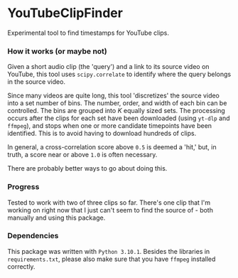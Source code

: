 # YouTubeClipFinder

Experimental tool to find timestamps for YouTube clips.

### How it works (or maybe not)
Given a short audio clip (the 'query') and a link to its source video on YouTube, this tool uses `scipy.correlate` to identify where the query belongs in the source video. 

Since many videos are quite long, this tool 'discretizes' the source video into a set number of bins. The number, order, and width of each bin can be controlled. The bins are grouped into $K$ equally sized sets. The processing occurs after the clips for each set have been downloaded (using `yt-dlp` and `ffmpeg`), and stops when one or more candidate timepoints have been identified. This is to avoid having to download hundreds of clips. 

In general, a cross-correlation score above `0.5` is deemed a 'hit,' but, in truth, a score near or above `1.0` is often necessary. 

There are probably better ways to go about doing this. 

### Progress

Tested to work with two of three clips so far. There's one clip that I'm working on right now that I just can't seem to find the source of - both manually and using this package. 

### Dependencies
This package was written with `Python 3.10.1`. Besides the libraries in `requirements.txt`, please also make sure that you have `ffmpeg` installed correctly. 